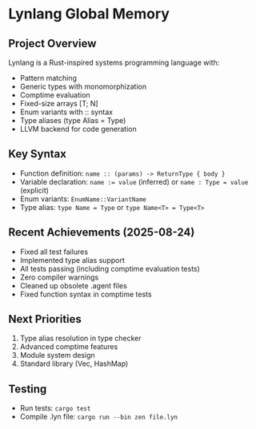 # Lynlang Global Memory

## Project Overview
Lynlang is a Rust-inspired systems programming language with:
- Pattern matching
- Generic types with monomorphization
- Comptime evaluation
- Fixed-size arrays [T; N]
- Enum variants with :: syntax
- Type aliases (type Alias = Type)
- LLVM backend for code generation

## Key Syntax
- Function definition: `name :: (params) -> ReturnType { body }`
- Variable declaration: `name := value` (inferred) or `name : Type = value` (explicit)
- Enum variants: `EnumName::VariantName`
- Type alias: `type Name = Type` or `type Name<T> = Type<T>`

## Recent Achievements (2025-08-24)
- Fixed all test failures
- Implemented type alias support
- All tests passing (including comptime evaluation tests)
- Zero compiler warnings
- Cleaned up obsolete .agent files
- Fixed function syntax in comptime tests

## Next Priorities
1. Type alias resolution in type checker
2. Advanced comptime features
3. Module system design
4. Standard library (Vec, HashMap)

## Testing
- Run tests: `cargo test`
- Compile .lyn file: `cargo run --bin zen file.lyn`